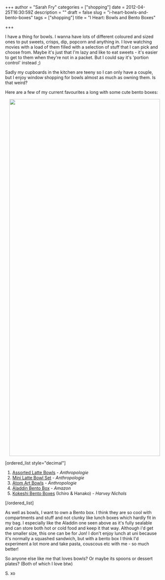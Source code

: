 +++
author = "Sarah Fry"
categories = ["shopping"]
date = 2012-04-25T16:30:59Z
description = ""
draft = false
slug = "i-heart-bowls-and-bento-boxes"
tags = ["shopping"]
title = "I Heart: Bowls and Bento Boxes"

+++


I have a thing for bowls. I wanna have lots of different coloured and sized ones to put sweets, crisps, dip, popcorn and anything in. I love watching movies with a load of them filled with a selection of stuff that I can pick and choose from. Maybe it's just that I'm lazy and like to eat sweets - it's easier to get to them when they're not in a packet. But I could say it's 'portion control' instead ;)

Sadly my cupboards in the kitchen are teeny so I can only have a couple, but I enjoy window shopping for bowls almost as much as owning them. Is that weird?

Here are a few of my current favourites a long with some cute bento boxes:
<p style="text-align: right;"><a href="http://sweetaspi.co.uk/content/images/2012/04/bowls-and-bento-boxes.jpg"><img class="size-full wp-image-576 aligncenter" title="bowls and bento boxes" src="http://sweetaspi.co.uk/content/images/2012/04/bowls-and-bento-boxes.jpg" alt="" width="490" height="1162" /></a></p>
<p style="text-align: left;">[ordered_list style="decimal"]</p>

<ol style="text-align: left;">
	<li><a href="http://www.anthropologie.eu/en/uk/bowls/assorted-latte-bowls/invt/7544601500121/&amp;color=Chilli%20Red#BVRRWidgetID" target="_blank">Assorted Latte Bowls</a> - <em>Anthropologie</em></li>
	<li><a href="http://www.anthropologie.eu/en/uk/bowls/mini-latte-bowl-set/invt/7544601500126/" target="_blank">Mini Latte Bowl Set</a> -<em> Anthropologie</em></li>
	<li><a href="http://www.anthropologie.eu/en/uk/indigo/atom-art-bowl-blue/invt/7544601050042c/&amp;color=Blue" target="_blank">Atom Art Bowls</a> - <em>Anthropologie</em></li>
	<li><a href="http://www.amazon.co.uk/Aladdin-0-95-Litre-Bento-Lunchbox/dp/B002STGWBW/ref=sr_1_1?ie=UTF8&amp;qid=1335303868&amp;sr=8-1" target="_blank">Aladdin Bento Box</a> - <em>Amazon</em></li>
	<li><a href="http://www.harveynichols.com/factfinder/search/result/?q=kokeshi+bento" target="_blank">Kokeshi Bento Boxes</a> (Ichiro &amp; Hanako) - <em>Harvey Nichols</em></li>
</ol>
<p style="text-align: left;">[/ordered_list]</p>
As well as bowls, I want to own a Bento box. I think they are so cool with compartments and stuff and not clunky like lunch boxes which hardly fit in my bag. I especially like the Aladdin one seen above as it's fully sealable and can store both hot or cold food and keep it that way. Although i'd get the smaller size, this one can be for Jon! I don't enjoy lunch at uni because it's normally a squashed sandwich, but with a bento box I think I'd experiment a lot more and take pasta, couscous etc with me - so much better!

So anyone else like me that loves bowls? Or maybe its spoons or dessert plates? (Both of which I love btw)

S. xo

